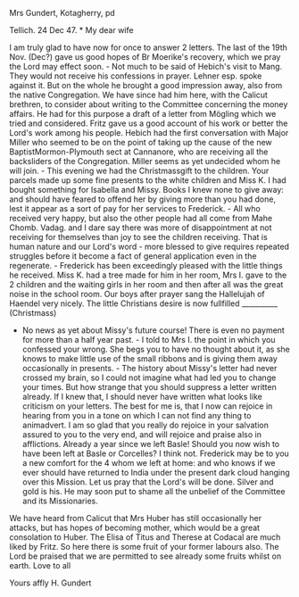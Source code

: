 Mrs Gundert, Kotagherry, pd

 Tellich. 24 Dec 47.
 <Friday>*
My dear wife

I am truly glad to have now for once to answer 2 letters. The last of the 19th Nov. (Dec?) gave us good hopes of Br Moerike's recovery, which we pray the Lord may effect soon. - Not much to be said of Hebich's visit to Mang. They would not receive his confessions in prayer. Lehner esp. spoke against it. But on the whole he brought a good impression away, also from the native Congregation. We have since had him here, with the Calicut brethren, to consider about writing to the Committee concerning the money affairs. He had for this purpose a draft of a letter from Mögling which we tried and considered. Fritz gave us a good account of his work or better the Lord's work among his people. Hebich had the first conversation with Major Miller who seemed to be on the point of taking up the cause of the new BaptistMormon-Plymouth sect at Cannanore, who are receiving all the backsliders of the Congregation. Miller seems as yet undecided whom he will join. - This evening we had the Christmassgift to the children. Your parcels made up some fine presents to the white children and Miss K. I had bought something for Isabella and Missy. Books I knew none to give away: and should have feared to offend her by giving more than you had done, lest it appear as a sort of pay for her services to Frederick. - All who received very happy, but also the other people had all come from Mahe Chomb. Vadag. and I dare say there was more of disappointment at not receiving for themselves than joy to see the children receiving. That is human nature and our Lord's word - more blessed to give requires repeated struggles before it become a fact of general application even in the regenerate. - Frederick has been exceedingly pleased with the little things he received. Miss K. had a tree made for him in her room, Mrs I. gave to the 2 children and the waiting girls in her room and then after all was the great noise in the school room. Our boys after prayer sang the Hallelujah of Haendel very nicely. The little Christians desire is now fullfilled __________ (Christmass)
- No news as yet about Missy's future course! There is even no payment for more than a half year past. - I told to Mrs I. the point in which you confessed your wrong. She begs you to have no thought about it, as she knows to make little use of the small ribbons and is giving them away occasionally in presents. - The history about Missy's letter had never crossed my brain, so I could not imagine what had led you to change your times. But how strange that you should suppress a letter written already. If I knew that, I should never have written what looks like criticism on your letters. The best for me is, that I now can rejoice in hearing from you in a tone on which I can not find any thing to animadvert. I am so glad that you really do rejoice in your salvation assured to you to the very end, and will rejoice and praise also in afflictions. Already a year since we left Basle! Should you now wish to have been left at Basle or Corcelles? I think not. Frederick may be to you a new comfort for the 4 whom we left at home: and who knows if we ever should have returned to India under the present dark cloud hanging over this Mission. Let us pray that the Lord's will be done. Silver and gold is his. He may soon put to shame all the unbelief of the Committee and its Missionaries.

We have heard from Calicut that Mrs Huber has still occasionally her attacks, but has hopes of becoming mother, which would be a great consolation to Huber. The Elisa of Titus and Therese at Codacal are much liked by Fritz. So here there is some fruit of your former labours also. The Lord be praised that we are permitted to see already some fruits whilst on earth. Love to all

 Yours affly
 H. Gundert


